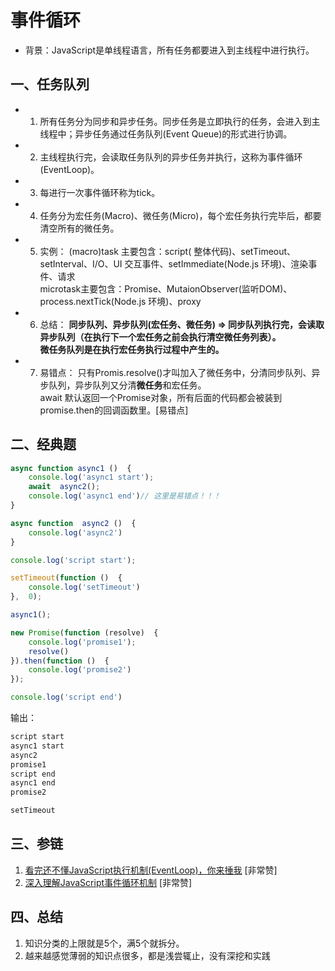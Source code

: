 # 事件循环
* 背景：JavaScript是单线程语言，所有任务都要进入到主线程中进行执行。

## 一、任务队列
* 1. 所有任务分为同步和异步任务。同步任务是立即执行的任务，会进入到主线程中；异步任务通过任务队列(Event Queue)的形式进行协调。
* 2. 主线程执行完，会读取任务队列的异步任务并执行，这称为事件循环(EventLoop)。
* 3. 每进行一次事件循环称为tick。
* 4. 任务分为宏任务(Macro)、微任务(Micro)，每个宏任务执行完毕后，都要清空所有的微任务。
* 5. 实例：
 (macro)task 主要包含：script( 整体代码)、setTimeout、setInterval、I/O、UI 交互事件、setImmediate(Node.js 环境)、渲染事件、请求  
 microtask主要包含：Promise、MutaionObserver(监听DOM)、process.nextTick(Node.js 环境)、proxy
* 6. 总结：
**同步队列、异步队列(宏任务、微任务) => 同步队列执行完，会读取异步队列（在执行下一个宏任务之前会执行清空微任务列表）。**  
**微任务队列是在执行宏任务执行过程中产生的。**
* 7. 易错点：
只有Promis.resolve()才叫加入了微任务中，分清同步队列、异步队列，异步队列又分清**微任务**和宏任务。  
await 默认返回一个Promise对象，所有后面的代码都会被装到promise.then的回调函数里。[易错点]

## 二、经典题
```js
async function async1 ()  {
    console.log('async1 start');
    await  async2();
    console.log('async1 end')// 这里是易错点！！！
}

async function  async2 ()  {
    console.log('async2')
}

console.log('script start');

setTimeout(function ()  {
    console.log('setTimeout')
},  0);

async1();

new Promise(function (resolve)  {
    console.log('promise1');
    resolve()
}).then(function ()  {
    console.log('promise2')
});

console.log('script end')
```
输出：
```js
script start
async1 start
async2
promise1
script end
async1 end
promise2

setTimeout
```

## 三、参链
1. [看完还不懂JavaScript执行机制(EventLoop)，你来捶我](https://juejin.cn/post/6992985462163898382) [非常赞]
2. [深入理解JavaScript事件循环机制](https://www.cnblogs.com/yugege/p/9598265.html) [非常赞]

## 四、总结
1. 知识分类的上限就是5个，满5个就拆分。
2. 越来越感觉薄弱的知识点很多，都是浅尝辄止，没有深挖和实践